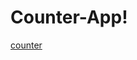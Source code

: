# Counter-App!

[counter](https://user-images.githubusercontent.com/94869227/211624780-2f31144e-eb83-427f-a8a2-b742fb94cb70.png)
